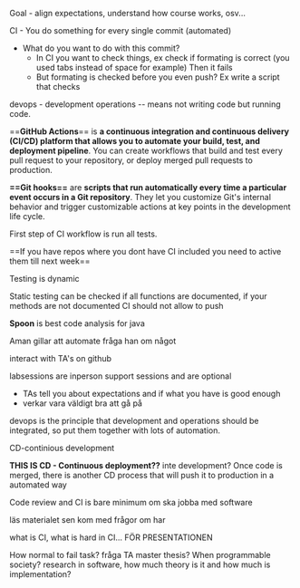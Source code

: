 Goal - align expectations, understand how course works, osv...

CI - You do something for every single commit (automated)
- What do you want to do with this commit?
	- In CI you want to check things, ex check if formating is correct (you used tabs instead of space for example) Then it fails
	- But formating is checked before you even push? Ex write a script that checks

devops - development operations -- means not writing code but running code.

==**GitHub Actions**== is **a continuous integration and continuous delivery (CI/CD) platform that allows you to automate your build, test, and deployment pipeline**. You can create workflows that build and test every pull request to your repository, or deploy merged pull requests to production.

**==Git hooks==**  are **scripts that run automatically every time a particular event occurs in a Git repository**. They let you customize Git's internal behavior and trigger customizable actions at key points in the development life cycle.

First step of CI workflow is run all tests.

==If you have repos where you dont have CI included you need to active them till next week==

Testing is dynamic

Static testing can be checked if all functions are documented, if your methods are not documented CI should not allow to push

**Spoon** is best code analysis for java

Aman gillar att automate fråga han om något

interact with TA's on github

labsessions are inperson support sessions and are optional
- TAs tell you about expectations and if what you have is good enough
- verkar vara väldigt bra att gå på

devops is the principle that development and operations should be integrated, so put them together with lots of automation.

CD-continious development

**THIS IS CD - Continuous deployment??** inte development?
Once code is merged, there is another CD process that will push it to production in a automated way

Code review and CI is bare minimum om ska jobba med software

läs materialet sen kom med frågor om har




what is CI, what is hard in CI... FÖR PRESENTATIONEN


How normal to fail task? fråga TA
master thesis?
When programmable society?
research in software, how much theory is it and how much is implementation?










































